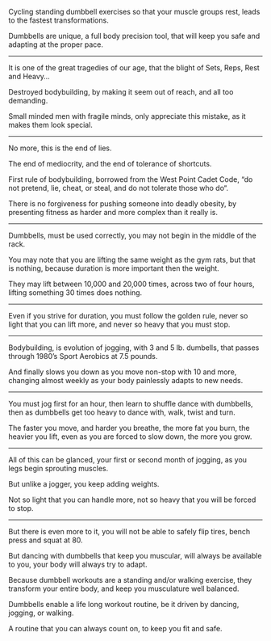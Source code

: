 Cycling standing dumbbell exercises so that your muscle groups rest,
leads to the fastest transformations.

Dumbbells are unique, a full body precision tool,
that will keep you safe and adapting at the proper pace.

---

It is one of the great tragedies of our age,
that the blight of Sets, Reps, Rest and Heavy…

Destroyed bodybuilding,
by making it seem out of reach, and all too demanding.

Small minded men with fragile minds,
only appreciate this mistake, as it makes them look special.

---

No more,
this is the end of lies.

The end of mediocrity,
and the end of tolerance of shortcuts.

First rule of bodybuilding, borrowed from the West Point Cadet Code,
“do not pretend, lie, cheat, or steal, and do not tolerate those who do“.

There is no forgiveness for pushing someone into deadly obesity,
by presenting fitness as harder and more complex than it really is.

---

Dumbbells, must be used correctly,
you may not begin in the middle of the rack.

You may note that you are lifting the same weight as the gym rats,
but that is nothing, because duration is more important then the weight.

They may lift between 10,000 and 20,000 times,
across two of four hours, lifting something 30 times does nothing.

---

Even if you strive for duration, you must follow the golden rule,
never so light that you can lift more, and never so heavy that you must stop.

---

Bodybuilding, is evolution of jogging, with 3 and 5 lb. dumbells,
that passes through 1980’s Sport Aerobics at 7.5 pounds.

And finally slows you down as you move non-stop with 10 and more,
changing almost weekly as your body painlessly adapts to new needs.

---

You must jog first for an hour, then learn to shuffle dance with dumbbells,
then as dumbbells get too heavy to dance with, walk, twist and turn.

The faster you move, and harder you breathe, the more fat you burn,
the heavier you lift, even as you are forced to slow down, the more you grow.

---

All of this can be glanced, your first or second month of jogging,
as you legs begin sprouting muscles.

But unlike a jogger,
you keep adding weights.

Not so light that you can handle more,
not so heavy that you will be forced to stop.

---

But there is even more to it,
you will not be able to safely flip tires, bench press and squat at 80.

But dancing with dumbbells that keep you muscular,
will always be available to you, your body will always try to adapt.

Because dumbbell workouts are a standing and/or walking exercise,
they transform your entire body, and keep you musculature well balanced.

Dumbbells enable a life long workout routine,
be it driven by dancing, jogging, or walking.

A routine that you can always count on,
to keep you fit and safe.
